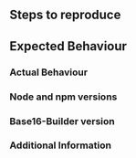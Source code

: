 <!-- 
If any of the below sections do not apply to you feel free to ignore or remove
them. 

The following sections will help give us the necessary information to help you
in the fastest and best way possible. 

You can ignore this template if you have a question or feature request (:
-->

## Steps to reproduce 

## Expected Behaviour

### Actual Behaviour

### Node and npm versions

<!-- To get this information, run "node --version" and "npm --version" -->

### Base16-Builder version

<!-- To get this information, run "base16-builder --version" -->

### Additional Information

<!-- 
Additional information includes:
- Screenshots
- Log files
- Comments
-->
